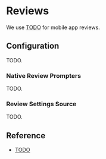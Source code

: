 ﻿# Reviews

We use [TODO]() for mobile app reviews.

## Configuration

TODO.

### Native Review Prompters

TODO.

### Review Settings Source

TODO.

## Reference

- [TODO]()

